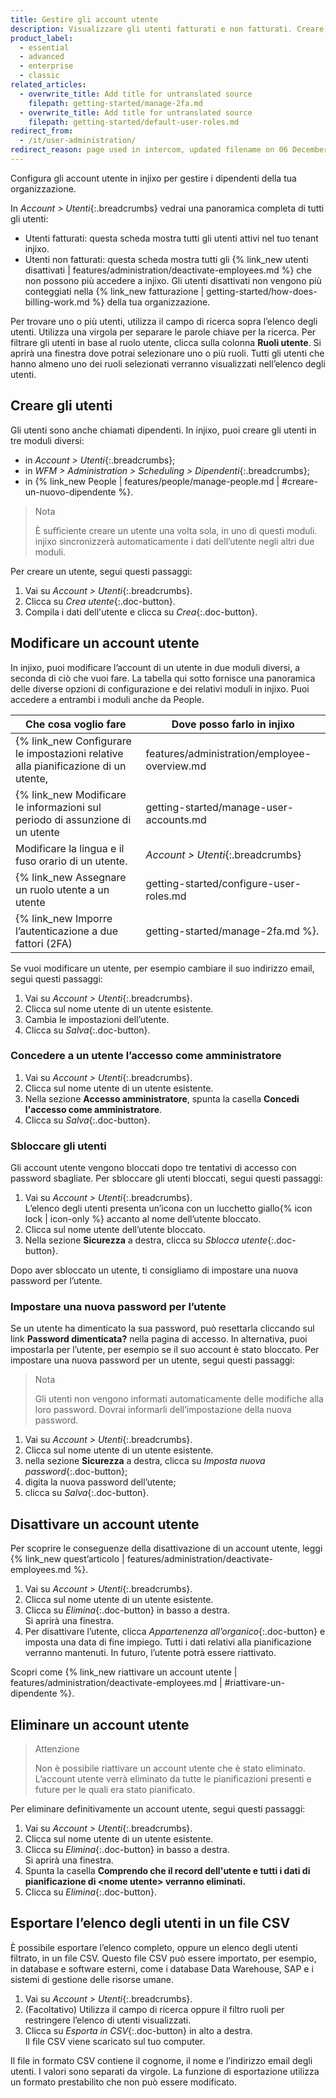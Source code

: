 ```yaml
---
title: Gestire gli account utente
description: Visualizzare gli utenti fatturati e non fatturati. Creare, modificare ed eliminare gli utenti. Gestire l’accesso degli utenti con l’aggiunta di ruoli utente.
product_label:
  - essential
  - advanced
  - enterprise
  - classic
related_articles:
  - overwrite_title: Add title for untranslated source
    filepath: getting-started/manage-2fa.md
  - overwrite_title: Add title for untranslated source
    filepath: getting-started/default-user-roles.md
redirect_from:
  - /it/user-administration/
redirect_reason: page used in intercom, updated filename on 06 December 2022
---
```


Configura gli account utente in injixo per gestire i dipendenti della tua organizzazione. 

In _Account > Utenti_{:.breadcrumbs} vedrai una panoramica completa di tutti gli utenti:
- Utenti fatturati: questa scheda mostra tutti gli utenti attivi nel tuo tenant injixo.
- Utenti non fatturati: questa scheda mostra tutti gli {% link_new utenti disattivati | features/administration/deactivate-employees.md %} che non possono più accedere a injixo. Gli utenti disattivati non vengono più conteggiati nella {% link_new fatturazione | getting-started/how-does-billing-work.md %} della tua organizzazione.

Per trovare uno o più utenti, utilizza il campo di ricerca sopra l’elenco degli utenti. Utilizza una virgola per separare le parole chiave per la ricerca.
Per filtrare gli utenti in base al ruolo utente, clicca sulla colonna **Ruoli utente**. Si aprirà una finestra dove potrai selezionare uno o più ruoli. Tutti gli utenti che hanno almeno uno dei ruoli selezionati verranno visualizzati nell’elenco degli utenti.

## Creare gli utenti

Gli utenti sono anche chiamati dipendenti. In injixo, puoi creare gli utenti in tre moduli diversi:
- in _Account > Utenti_{:.breadcrumbs};
- in _WFM > Administration > Scheduling > Dipendenti_{:.breadcrumbs};
- in {% link_new People | features/people/manage-people.md | #creare-un-nuovo-dipendente %}.

> Nota
> 
> È sufficiente creare un utente una volta sola, in uno di questi moduli. injixo sincronizzerà automaticamente i dati dell’utente negli altri due moduli.

Per creare un utente, segui questi passaggi:

1. Vai su _Account > Utenti_{:.breadcrumbs}.
2. Clicca su _Crea utente_{:.doc-button}.
3. Compila i dati dell'utente e clicca su _Crea_{:.doc-button}.

## Modificare un account utente

In injixo, puoi modificare l’account di un utente in due moduli diversi, a seconda di ciò che vuoi fare. La tabella qui sotto fornisce una panoramica delle diverse opzioni di configurazione e dei relativi moduli in injixo. Puoi accedere a entrambi i moduli anche da People.

| Che cosa voglio fare                                          | Dove posso farlo in injixo                                                                             |
| -------------------------------------------------- | ------------------------------------------------------------------------------------- |
| {% link_new Configurare le impostazioni relative alla pianificazione di un utente, | features/administration/employee-overview.md | #panoramica-delle-impostazioni-del-dipendente %} (per esempio, assegnare le attività, aggiungere le qualifiche, definire le disponibilità). | _WFM > Administration > Scheduling > Dipendenti_{:.breadcrumbs} |
| {% link_new Modificare le informazioni sul periodo di assunzione di un utente |  getting-started/manage-user-accounts.md | #disattivare-un-account-utente %}.       | _WFM > Administration > Scheduling > Dipendenti_{:.breadcrumbs} |   
| Modificare la lingua e il fuso orario di un utente. | _Account > Utenti_{:.breadcrumbs} |
| {% link_new Assegnare un ruolo utente a un utente | getting-started/configure-user-roles.md | #assegnare-ruoli-utente-agli-utenti %}. | _Account > Utenti_{:.breadcrumbs} |
| {% link_new  Imporre l’autenticazione a due fattori (2FA) | getting-started/manage-2fa.md %}.   | _Account > Utenti_{:.breadcrumbs} |

Se vuoi modificare un utente, per esempio cambiare il suo indirizzo email, segui questi passaggi:

1. Vai su _Account > Utenti_{:.breadcrumbs}.
2. Clicca sul nome utente di un utente esistente.
3. Cambia le impostazioni dell’utente.
4. Clicca su _Salva_{:.doc-button}.

### Concedere a un utente l’accesso come amministratore

1. Vai su _Account > Utenti_{:.breadcrumbs}.
2. Clicca sul nome utente di un utente esistente.
3. Nella sezione **Accesso amministratore**, spunta la casella **Concedi l'accesso come amministratore**.
4. Clicca su _Salva_{:.doc-button}.

### Sbloccare gli utenti

Gli account utente vengono bloccati dopo tre tentativi di accesso con password sbagliate. Per sbloccare gli utenti bloccati, segui questi passaggi:

1. Vai su _Account > Utenti_{:.breadcrumbs}.<br>
L’elenco degli utenti presenta un’icona con un lucchetto giallo{% icon lock | icon-only %} accanto al nome dell’utente bloccato.
2. Clicca sul nome utente dell’utente bloccato.
3. Nella sezione **Sicurezza** a destra, clicca su _Sblocca utente_{:.doc-button}.

Dopo aver sbloccato un utente, ti consigliamo di impostare una nuova password per l’utente.

### Impostare una nuova password per l’utente

Se un utente ha dimenticato la sua password, può resettarla cliccando sul link **Password dimenticata?** nella pagina di accesso. In alternativa, puoi impostarla per l’utente, per esempio se il suo account è stato bloccato.
Per impostare una nuova password per un utente, segui questi passaggi:

> Nota
>
> Gli utenti non vengono informati automaticamente delle modifiche alla loro password. Dovrai informarli dell’impostazione della nuova password.

1. Vai su _Account > Utenti_{:.breadcrumbs}.
2. Clicca sul nome utente di un utente esistente.
3. nella sezione **Sicurezza** a destra, clicca su _Imposta nuova password_{:.doc-button};
4. digita la nuova password dell’utente;
5. clicca su _Salva_{:.doc-button}.



## Disattivare un account utente

Per scoprire le conseguenze della disattivazione di un account utente, leggi {% link_new quest’articolo | features/administration/deactivate-employees.md %}.

1. Vai su _Account > Utenti_{:.breadcrumbs}.
2. Clicca sul nome utente di un utente esistente.
3. Clicca su _Elimina_{:.doc-button} in basso a destra.  
   Si aprirà una finestra.
4. Per disattivare l’utente, clicca _Appartenenza all’organico_{:.doc-button} e imposta una data di fine impiego. Tutti i dati relativi alla pianificazione verranno mantenuti. In futuro, l’utente potrà essere riattivato.

Scopri come {% link_new riattivare un account utente | features/administration/deactivate-employees.md | #riattivare-un-dipendente %}.

## Eliminare un account utente

> Attenzione
>
> Non è possibile riattivare un account utente che è stato eliminato. L’account utente verrà eliminato da tutte le pianificazioni presenti e future per le quali era stato pianificato.

Per eliminare definitivamente un account utente, segui questi passaggi:

1. Vai su _Account > Utenti_{:.breadcrumbs}.
2. Clicca sul nome utente di un utente esistente.
3. Clicca su _Elimina_{:.doc-button} in basso a destra.  
   Si aprirà una finestra.
4. Spunta la casella **Comprendo che il record dell'utente e tutti i dati di pianificazione di &lt;nome utente&gt; verranno eliminati.**
5. Clicca su _Elimina_{:.doc-button}. 

## Esportare l’elenco degli utenti in un file CSV

È possibile esportare l’elenco completo, oppure un elenco degli utenti filtrato, in un file CSV. Questo file CSV può essere importato, per esempio, in database e software esterni, come i database Data Warehouse, SAP e i sistemi di gestione delle risorse umane.

1. Vai su _Account > Utenti_{:.breadcrumbs}.
2. (Facoltativo) Utilizza il campo di ricerca oppure il filtro ruoli per restringere l’elenco di utenti visualizzati.
3. Clicca su _Esporta in CSV_{:.doc-button} in alto a destra.  
   Il file CSV viene scaricato sul tuo computer.

Il file in formato CSV contiene il cognome, il nome e l’indirizzo email degli utenti. I valori sono separati da virgole. La funzione di esportazione utilizza un formato prestabilito che non può essere modificato.
